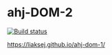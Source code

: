 # ahj-DOM-2

[![Build status](https://ci.appveyor.com/api/projects/status/5l8ty8i96ic0wvv2?svg=true)](https://ci.appveyor.com/project/Liaksej/ahj-dom-1)

https://liaksej.github.io/ahj-dom-1/


